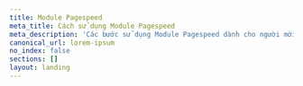 ```yaml
---
title: Module Pagespeed
meta_title: Cách sử dụng Module Pagespeed
meta_description: 'Các bước sử dụng Module Pagespeed dành cho người mới '
canonical_url: lorem-ipsum
no_index: false
sections: []
layout: landing
---
```

